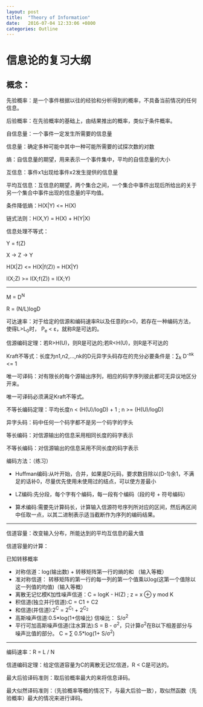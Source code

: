 ```yaml
---
layout: post
title:  "Theory of Information"
date:   2016-07-04 12:33:06 +0800
categories: Outline
---
```

信息论的复习大纲
=

概念：
-----------

先验概率：是一个事件根据以往的经验和分析得到的概率，不具备当前情况的任何信息。

后验概率：在先验概率的基础上，由结果推出的概率，类似于条件概率。

自信息量：一个事件一定发生所需要的信息量

信息量：确定多种可能中其中一种可能所需要的试探次数的对数

熵：自信息量的期望，用来表示一个事件集中，平均的自信息量的大小

互信息：事件x1出现给事件x2发生提供的信息量

平均互信息：互信息的期望，两个集合之间，一个集合中事件出现后所给出的关于另一个集合中事件出现的信息量的平均值。

条件降低熵：H(X|Y) <= H(X)

链式法则：H(X,Y) = H(X) + H(Y|X)

信息处理不等式：

Y = f(Z)

X -> Z -> Y

H(X|Z) <= H(X|f(Z)) = H(X|Y)

I(X;Z) >= I(X;f(Z)) = I(X;Y)

--------

M = D<sup>N</sup>

R = (N/L)logD

可达速率：对于给定的信源和编码速率R以及任意的ε>0，若存在一种编码方法，使得L>L<sub>0</sub>时，
P<sub>e</sub> < ε，就称R是可达的。

信源编码定理：若R>H(U)，则R是可达的;若R<H(U)，则R是不可达的

Kraft不等式：长度为n1,n2,...,nk的D元异字头码存在的充分必要条件是：∑<sub>k</sub> D<sup>-nk</sup> <= 1

唯一可译码：对有限长的每个源输出序列，相应的码字序列彼此都可无异议地区分开来。

唯一可译码必须满足Kraft不等式。

不等长编码定理：平均长度n < (H(U)/logD) + 1 ; n >= (H(U)/logD)   

异字头码：码中任何一个码字都不是另一个码字的字头

等长编码：对信源输出的信息采用相同长度的码字表示

不等长编码：对信源输出的信息采用不同长度的码字表示

编码方法：（练习）

* Huffman编码:从叶开始，合并，如果是D元码，要求数目除以(D-1)余1，不满足的话补0，尽量优先使用未使用过的结点，可以使方差最小

* LZ编码:先分段，每个字有个编码，每一段有个编码（段的号 + 符号编码）

* 算术编码:需要先计算码长，计算输入信源符号序列所对应的区间，然后再区间中任取一点，以其二进制表示适当截断作为序列的编码结果。

-------

信道容量：改变输入分布，所能达到的平均互信息的最大值

信道容量的计算：

已知转移概率

* 对称信道：log(输出数) + 转移矩阵第一行的熵的和  （输入等概）
* 准对称信道： 转移矩阵的第一行的每一列的第一个值乘以log(这第一个值除以这一列值的均值)（输入等概）
* 离散无记忆模K加性噪声信道：C = logK - H(Z) ; z = x ⊕ y mod K 
* 积信道(独立并行信道):C = C1 + C2 
* 和信道(并信道):2<sup>C</sup> = 2<sup>C<sub>1</sub></sup> + 2<sup>C<sub>2</sub></sup>
* 高斯噪声信道:0.5*log(1+信噪比) 信噪比： S/σ<sup>2</sup>
* 平行可加高斯噪声信道(注水算法):S = B - σ<sup>2</sup>，只计算σ<sup>2</sup>在B以下相差部分与噪声比值的部分。 C = ∑ 0.5*log(1+ S/σ<sup>2</sup>)

------

编码速率：R = L / N

信道编码定理：给定信道容量为C的离散无记忆信道，R < C是可达的。

最大后验译码准则：取后验概率最大的来将信息译码。

最大似然译码准则：（先验概率等概的情况下，与最大后验一致），取似然函数（先验概率）最大的情况来进行译码。
